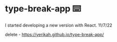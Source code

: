 # type-break-app ⌨️

I started developing a new version with React. 11/7/22

delete - https://yerikah.github.io/type-break-app/
